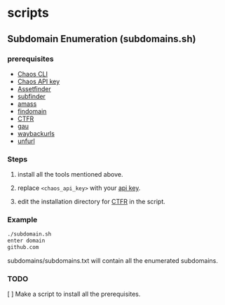 # scripts
## Subdomain Enumeration (subdomains.sh)
### prerequisites
- [Chaos CLI](https://github.com/projectdiscovery/chaos-client)
- [Chaos API key](https://docs.google.com/forms/d/e/1FAIpQLSft7VfJhECT1nAPeW6a-3Uoeq8M6pymVa9eF3Q-1bCm6FaVFg/viewform)
- [Assetfinder](https://github.com/tomnomnom/assetfinder)
- [subfinder](https://github.com/projectdiscovery/subfinder)
- [amass](https://github.com/OWASP/Amass/)
- [findomain](https://github.com/Findomain/Findomain)
- [CTFR](https://github.com/UnaPibaGeek/ctfr)
- [gau](https://github.com/lc/gau)
- [waybackurls](https://github.com/tomnomnom/waybackurls)
- [unfurl](https://github.com/tomnomnom/unfurl)

### Steps
1) install all the tools mentioned above.

2) replace `<chaos_api_key>` with your [api key](https://docs.google.com/forms/d/e/1FAIpQLSft7VfJhECT1nAPeW6a-3Uoeq8M6pymVa9eF3Q-1bCm6FaVFg/viewform).

3) edit the installation directory for [CTFR](https://github.com/UnaPibaGeek/ctfr) in the script.

### Example
```bash
./subdomain.sh
enter domain
github.com
```
subdomains/subdomains.txt will contain all the enumerated subdomains.

### TODO
[ ] Make a script to install all the prerequisites.
